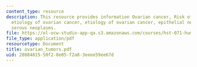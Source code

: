```yaml
---
content_type: resource
description: This resource provides information Ovarian cancer, Risk of Ovarian Cancer,
  etiology of ovarian cancer, etiology of ovarian cancer, epithelial neoplasms, and
  serous neoplasms.
file: https://ol-ocw-studio-app-qa.s3.amazonaws.com/courses/hst-071-human-reproductive-biology-fall-2005/2088481550f28e05f2a83eeee59ee67d_ovarian_tumors.pdf
file_type: application/pdf
resourcetype: Document
title: ovarian_tumors.pdf
uid: 20884815-50f2-8e05-f2a8-3eeee59ee67d
---
```

